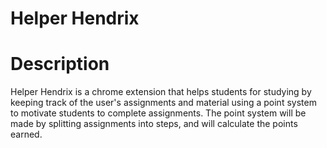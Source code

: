 # Helper Hendrix

# Description
Helper Hendrix is a chrome extension that helps students for studying by keeping track of the user's 
assignments and material using a point system to motivate students to complete assignments.
The point system will be made by splitting assignments into steps, and will calculate the points earned.
